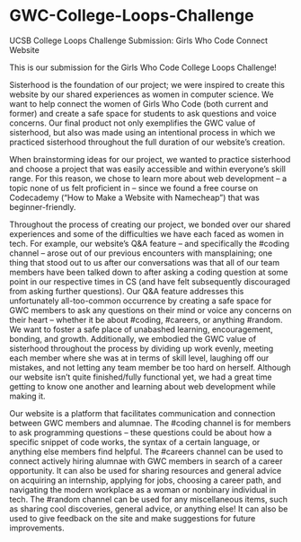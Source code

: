 # GWC-College-Loops-Challenge
UCSB College Loops Challenge Submission: Girls Who Code Connect Website

This is our submission for the Girls Who Code College Loops Challenge! 


Sisterhood is the foundation of our project; we were inspired to create this website by our shared experiences as women in computer science. We want to help connect the women of Girls Who Code (both current and former) and create a safe space for students to ask questions and voice concerns. Our final product not only exemplifies the GWC value of sisterhood, but also was made using an intentional process in which we practiced sisterhood throughout the full duration of our website’s creation.

When brainstorming ideas for our project, we wanted to practice sisterhood and choose a project that was easily accessible and within everyone’s skill range. For this reason, we chose to learn more about web development – a topic none of us felt proficient in – since we found a free course on Codecademy (“How to Make a Website with Namecheap”) that was beginner-friendly. 

Throughout the process of creating our project, we bonded over our shared experiences and some of the difficulties we have each faced as women in tech. For example, our website’s Q&A feature – and specifically the #coding channel – arose out of our previous encounters with mansplaining; one thing that stood out to us after our conversations was that all of our team members have been talked down to after asking a coding question at some point in our respective times in CS (and have felt subsequently discouraged from asking further questions). Our Q&A feature addresses this unfortunately all-too-common occurrence by creating a safe space for GWC members to ask any questions on their mind or voice any concerns on their heart – whether it be about #coding, #careers, or anything #random. We want to foster a safe place of unabashed learning, encouragement, bonding, and growth. Additionally, we embodied the GWC value of sisterhood throughout the process by dividing up work evenly, meeting each member where she was at in terms of skill level, laughing off our mistakes, and not letting any team member be too hard on herself. Although our website isn’t quite finished/fully functional yet, we had a great time getting to know one another and learning about web development while making it.

Our website is a platform that facilitates communication and connection between GWC members and alumnae. The #coding channel is for members to ask programming questions – these questions could be about how a specific snippet of code works, the syntax of a certain language, or anything else members find helpful. The #careers channel can be used to connect actively hiring alumnae with GWC members in search of a career opportunity. It can also be used for sharing resources and general advice on acquiring an internship, applying for jobs, choosing a career path, and navigating the modern workplace as a woman or nonbinary individual in tech. The #random channel can be used for any miscellaneous items, such as sharing cool discoveries, general advice, or anything else! It can also be used to give feedback on the site and make suggestions for future improvements. 

